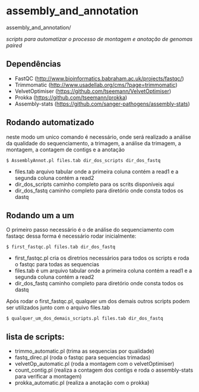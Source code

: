 # assembly_and_annotation
assembly_and_annotation/

*scripts para automatizar o processo de montagem e anotação de genomas paired*

## Dependências
- FastQC (http://www.bioinformatics.babraham.ac.uk/projects/fastqc/)
- Trimmomatic (http://www.usadellab.org/cms/?page=trimmomatic)
- VelvetOptimiser (https://github.com/tseemann/VelvetOptimiser)
- Prokka (https://github.com/tseemann/prokka)
- Assembly-stats (https://github.com/sanger-pathogens/assembly-stats)

## Rodando automatizado
neste modo um unico comando é necessário, onde será realizado a análise da qualidade do sequenciamento, a trimagem, a análise da trimagem, a montagem, a contagem de contigs e a anotação


<!--sec data-title="Prompt: OS X and Linux" data-id="OSX_Linux_prompt" data-collapse=true ces-->

    $ AssemblyAnnot.pl files.tab dir_dos_scripts dir_dos_fastq 

<!--endsec-->

- files.tab arquivo tabular onde a primeira coluna contém a read1 e a segunda coluna contém a read2
- dir_dos_scripts  caminho completo para os scrits disponíveis aqui
- dir_dos_fastq caminho completo para diretório onde consta todos os dastq

## Rodando um a um
O primeiro passo necessário é o de análise do sequenciamento com fastaqc
dessa forma é necessário rodar inicialmente:

<!--sec data-title="Prompt: OS X and Linux" data-id="OSX_Linux_prompt" data-collapse=true ces-->

    $ first_fastqc.pl files.tab dir_dos_fastq
    
<!--endsec-->

- first_fastqc.pl cria os diretrios necessários para todos os scripts e roda o fastqc para todas as sequencias
- files.tab é um arquivo tabular onde a primeira coluna contém a read1 e a segunda coluna contém a read2
- dir_dos_fastq caminho completo para diretório onde consta todos os dastq


Após rodar o first_fastqc.pl, qualquer um dos demais outros scripts podem ser utilizados junto com o arquivo files.tab

<!--sec data-title="Prompt: OS X and Linux" data-id="OSX_Linux_prompt" data-collapse=true ces-->

    $ qualquer_um_dos_demais_scripts.pl files.tab dir_dos_fastq
    
<!--endsec-->

## lista de scripts:
- trimmo_automatic.pl (trima as sequencias por qualidade)
- fastq_direc.pl (roda o fastqc para sequencias trimadas)
- velvetOp_automatic.pl (roda a montagem com o velvetOptimiser)
- count_contig.pl (realiza a contagem dos contigs e roda o assembly-stats para verificar a montagem)
- prokka_automatic.pl (realiza a anotação com o prokka)
